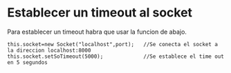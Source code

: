 # Establecer un timeout al socket
Para establecer un timeout habra que usar la funcion de abajo.
```
this.socket=new Socket("localhost",port);   //Se conecta el socket a la direccion localhost:8000
this.socket.setSoTimeout(5000);             //Se establece el time out en 5 segundos

```
